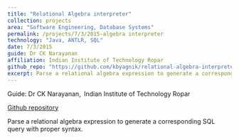 ```yaml
---
title: "Relational Algebra interpreter"
collection: projects
area: "Software Engineering, Database Systems"
permalink: /projects/7/3/2015-algebra interpreter
technology: "Java, ANTLR, SQL"
date: 7/3/2015
guide: Dr CK Narayanan
affiliation: Indian Institute of Technology Ropar
github_repo: "https://github.com/kbyagnik/relational-algebra-interpreter-using-antlr-v4"
excerpt: Parse a relational algebra expression to generate a corresponding SQL query with proper syntax.
---
```


Guide: Dr CK Narayanan,&ensp;Indian Institute of Technology Ropar 

[Github repository](https://github.com/kbyagnik/relational-algebra-interpreter-using-antlr-v4)

Parse a relational algebra expression to generate a corresponding SQL query with proper syntax.
